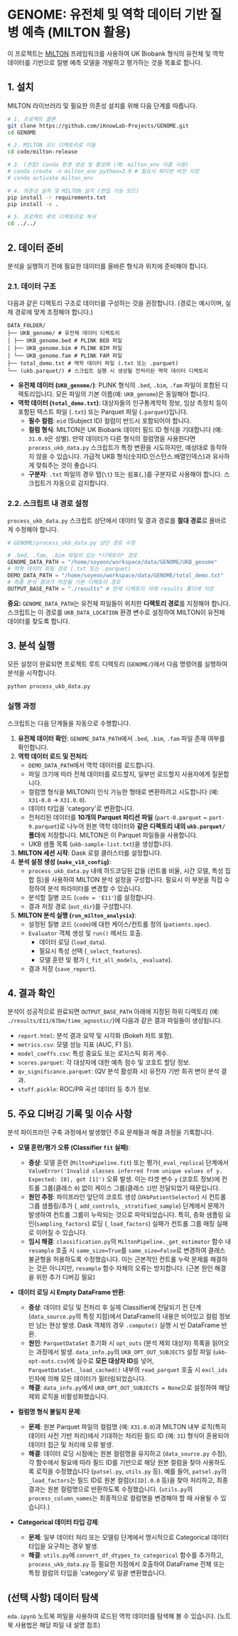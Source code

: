 # GENOME: 유전체 및 역학 데이터 기반 질병 예측 (MILTON 활용)

이 프로젝트는 [MILTON](https://github.com/astrazeneca-cgr-publications/milton-release) 프레임워크를 사용하여 UK Biobank 형식의 유전체 및 역학 데이터를 기반으로 질병 예측 모델을 개발하고 평가하는 것을 목표로 합니다.

## 1. 설치

MILTON 라이브러리 및 필요한 의존성 설치를 위해 다음 단계를 따릅니다.

```bash
# 1. 프로젝트 클론
git clone https://github.com/iKnowLab-Projects/GENOME.git
cd GENOME

# 2. MILTON 코드 디렉토리로 이동
cd code/milton-release

# 3. (권장) Conda 환경 생성 및 활성화 (예: milton_env 이름 사용)
# conda create -n milton_env python=3.9 # 필요시 파이썬 버전 지정
# conda activate milton_env

# 4. 의존성 설치 및 MILTON 설치 (편집 가능 모드)
pip install -r requirements.txt
pip install -e .

# 5. 프로젝트 루트 디렉토리로 복귀
cd ../../
```

## 2. 데이터 준비

분석을 실행하기 전에 필요한 데이터를 올바른 형식과 위치에 준비해야 합니다.

### 2.1. 데이터 구조

다음과 같은 디렉토리 구조로 데이터를 구성하는 것을 권장합니다. (경로는 예시이며, 실제 경로에 맞게 조정해야 합니다.)


```
DATA_FOLDER/
├── UKB_genome/ # 유전체 데이터 디렉토리
│ ├── UKB_genome.bed # PLINK BED 파일
│ ├── UKB_genome.bim # PLINK BIM 파일
│ └── UKB_genome.fam # PLINK FAM 파일
├── total_demo.txt # 역학 데이터 파일 (.txt 또는 .parquet)
└── (ukb.parquet/) # 스크립트 실행 시 생성될 전처리된 역학 데이터 디렉토리
```


*   **유전체 데이터 (`UKB_genome/`)**: PLINK 형식의 `.bed`, `.bim`, `.fam` 파일이 포함된 디렉토리입니다. 모든 파일의 기본 이름(예: `UKB_genome`)은 동일해야 합니다.
*   **역학 데이터 (`total_demo.txt`)**: 대상자들의 인구통계학적 정보, 임상 측정치 등이 포함된 텍스트 파일 (`.txt`) 또는 Parquet 파일 (`.parquet`)입니다.
    *   **필수 컬럼**: `eid` (Subject ID) 컬럼이 반드시 포함되어야 합니다.
    *   **컬럼 형식**: MILTON은 UK Biobank 데이터 필드 ID 형식을 기대합니다 (예: `31.0.0`은 성별). 만약 데이터가 다른 형식의 컬럼명을 사용한다면 `process_ukb_data.py` 스크립트가 특정 변환을 시도하지만, 예상대로 동작하지 않을 수 있습니다. 가급적 UKB 형식(숫자ID.인스턴스.배열인덱스)과 유사하게 맞춰주는 것이 좋습니다.
    *   **구분자**: `.txt` 파일의 경우 탭(`\t`) 또는 쉼표(`,`)를 구분자로 사용해야 합니다. 스크립트가 자동으로 감지합니다.

### 2.2. 스크립트 내 경로 설정

`process_ukb_data.py` 스크립트 상단에서 데이터 및 결과 경로를 **절대 경로**로 올바르게 수정해야 합니다.

```python
# GENOME/process_ukb_data.py 상단 경로 수정

# .bed, .fam, .bim 파일이 있는 *디렉토리* 경로
GENOME_DATA_PATH = "/home/soyeon/workspace/data/GENOME/UKB_genome"
# 역학 데이터 파일 경로 (.txt 또는 .parquet)
DEMO_DATA_PATH = "/home/soyeon/workspace/data/GENOME/total_demo.txt"
# 최종 분석 결과가 저장될 기본 디렉토리 경로
OUTPUT_BASE_PATH = "./results" # 현재 디렉토리 아래 results 폴더에 저장
```

**중요:** `GENOME_DATA_PATH`는 유전체 파일들이 위치한 **디렉토리 경로**를 지정해야 합니다. 스크립트는 이 경로를 `UKB_DATA_LOCATION` 환경 변수로 설정하여 MILTON이 유전체 데이터를 찾도록 합니다.

## 3. 분석 실행

모든 설정이 완료되면 프로젝트 루트 디렉토리 (`GENOME/`)에서 다음 명령어를 실행하여 분석을 시작합니다.

```bash
python process_ukb_data.py
```

### 실행 과정

스크립트는 다음 단계들을 자동으로 수행합니다.

1.  **유전체 데이터 확인**: `GENOME_DATA_PATH`에서 `.bed`, `.bim`, `.fam` 파일 존재 여부를 확인합니다.
2.  **역학 데이터 로드 및 전처리**:
    *   `DEMO_DATA_PATH`에서 역학 데이터를 로드합니다.
    *   파일 크기에 따라 전체 데이터를 로드할지, 일부만 로드할지 사용자에게 질문합니다.
    *   컬럼명 형식을 MILTON이 인식 가능한 형태로 변환하려고 시도합니다 (예: `X31-0.0` -> `X31.0.0`).
    *   데이터 타입을 'category'로 변환합니다.
    *   전처리된 데이터를 **10개의 Parquet 파티션 파일** (`part-0.parquet` ~ `part-9.parquet`)로 나누어 원본 역학 데이터와 **같은 디렉토리 내의 `ukb.parquet/` 폴더**에 저장합니다. MILTON은 이 Parquet 파일들을 사용합니다.
    *   UKB 샘플 목록 (`ukb-sample-list.txt`)을 생성합니다.
3.  **MILTON 세션 시작**: Dask 로컬 클러스터를 설정합니다.
4.  **분석 설정 생성 (`make_v16_config`)**:
    *   `process_ukb_data.py` 내에 하드코딩된 값들 (컨트롤 비율, 시간 모델, 특성 집합 등)을 사용하여 MILTON 분석 설정을 구성합니다. 필요시 이 부분을 직접 수정하여 분석 파라미터를 변경할 수 있습니다.
    *   분석할 질병 코드 (`code = 'E11'`)를 설정합니다.
    *   결과 저장 경로 (`out_dir`)를 구성합니다.
5.  **MILTON 분석 실행 (`run_milton_analysis`)**:
    *   설정된 질병 코드 (`code`)에 대한 케이스/컨트롤 정의 (`patients.spec`).
    *   `Evaluator` 객체 생성 및 `run()` 메서드 호출.
        *   데이터 로딩 (`load_data`).
        *   필요시 특성 선택 (`_select_features`).
        *   모델 훈련 및 평가 (`_fit_all_models`, `_evaluate`).
    *   결과 저장 (`save_report`).

## 4. 결과 확인

분석이 성공적으로 완료되면 `OUTPUT_BASE_PATH` 아래에 지정된 하위 디렉토리 (예: `./results/E11/67bm/time_agnostic/`)에 다음과 같은 결과 파일들이 생성됩니다.

*   `report.html`: 분석 결과 요약 및 시각화 (Bokeh 차트 포함).
*   `metrics.csv`: 모델 성능 지표 (AUC, F1 등).
*   `model_coeffs.csv`: 특성 중요도 또는 로지스틱 회귀 계수.
*   `scores.parquet`: 각 대상자에 대한 예측 점수 및 코호트 할당 정보.
*   `qv_significance.parquet`: (QV 분석 활성화 시) 유전자 기반 희귀 변이 분석 결과.
*   `stuff.pickle`: ROC/PR 곡선 데이터 등 추가 정보.


## 5. 주요 디버깅 기록 및 이슈 사항

분석 파이프라인 구축 과정에서 발생했던 주요 문제들과 해결 과정을 기록합니다.

*   **모델 훈련/평가 오류 (Classifier `fit` 실패)**:
    *   **증상**: 모델 훈련 (`MiltonPipeline.fit`) 또는 평가(`_eval_replica`) 단계에서 `ValueError('Invalid classes inferred from unique values of y. Expected: [0], got [1]')` 오류 발생. 이는 타겟 변수 `y` (코호트 정보)에 컨트롤 그룹(클래스 `0`) 없이 케이스 그룹(클래스 `1`)만 전달되었기 때문입니다.
    *   **원인 추정**: 파이프라인 앞단의 코호트 생성 (`UkbPatientSelector`) 시 컨트롤 그룹 샘플링/추가 (`_add_controls`, `_stratified_sample`) 단계에서 문제가 발생하여 컨트롤 그룹이 누락되는 것으로 파악되었습니다. 특히, 층화 샘플링 요인(`sampling_factors`) 로딩 (`_load_factors`) 실패가 컨트롤 그룹 매칭 실패로 이어질 수 있습니다.
    *   **임시 해결**: `classification.py`의 `MiltonPipeline._get_estimator` 함수 내 `resample` 호출 시 `same_size=True`를 `same_size=False`로 변경하여 클래스 불균형을 허용하도록 수정했습니다. 이는 근본적인 컨트롤 누락 문제를 해결하는 것은 아니지만, `resample` 함수 자체의 오류는 방지합니다. (근본 원인 해결을 위한 추가 디버깅 필요)

*   **데이터 로딩 시 Empty DataFrame 반환**:
    *   **증상**: 데이터 로딩 및 전처리 후 실제 Classifier에 전달되기 전 단계 (`data_source.py`의 특정 지점)에서 DataFrame의 내용은 비어있고 컬럼 정보만 남는 현상 발생. Dask 객체의 경우 `.compute()` 실행 시 빈 DataFrame 반환.
    *   **원인**: `ParquetDataSet` 초기화 시 `opt_outs` (분석 제외 대상자) 목록을 읽어오는 과정에서 발생. `data_info.py`의 `UKB_OPT_OUT_SUBJECTS` 설정 파일 (`ukb-opt-outs.csv`)에 실수로 **모든 대상자 ID**를 넣어, `ParquetDataSet._load_cached()` 내부의 `read_parquet` 호출 시 `excl_ids` 인자에 의해 모든 데이터가 필터링되었습니다.
    *   **해결**: `data_info.py`에서 `UKB_OPT_OUT_SUBJECTS = None`으로 설정하여 해당 제외 로직을 비활성화했습니다.

*   **컬럼명 형식 불일치 문제**:
    *   **문제**: 원본 Parquet 파일의 컬럼명 (예: `X31.0.0`)과 MILTON 내부 로직(특히 데이터 사전 기반 처리)에서 기대하는 처리된 필드 ID (예: `31`) 형식이 혼용되어 데이터 접근 및 처리에 오류 발생.
    *   **해결**: 데이터 로딩 시점에는 원본 컬럼명을 유지하고 (`data_source.py` 수정), 각 함수에서 필요에 따라 필드 ID를 기반으로 해당 원본 컬럼을 찾아 사용하도록 로직을 수정했습니다 (`patsel.py`, `utils.py` 등). 예를 들어, `patsel.py`의 `_load_factors`는 필드 ID로 원본 컬럼(`X[ID].0.0` 등)을 찾아 처리하고, 최종 결과는 원본 컬럼명으로 반환하도록 수정했습니다. (`utils.py`의 `process_column_names`는 최종적으로 컬럼명을 변경해야 할 때 사용될 수 있습니다.)

*   **Categorical 데이터 타입 강제**:
    *   **문제**: 일부 데이터 처리 또는 모델링 단계에서 명시적으로 Categorical 데이터 타입을 요구하는 경우 발생.
    *   **해결**: `utils.py`에 `convert_df_dtypes_to_categorical` 함수를 추가하고, `process_ukb_data.py` 등 필요한 지점에서 호출하여 DataFrame 전체 또는 특정 컬럼의 타입을 'category'로 일괄 변환했습니다.


## (선택 사항) 데이터 탐색

`eda.ipynb` 노트북 파일을 사용하여 로드된 역학 데이터를 탐색해 볼 수 있습니다. (노트북 사용법은 해당 파일 내 설명 참조)